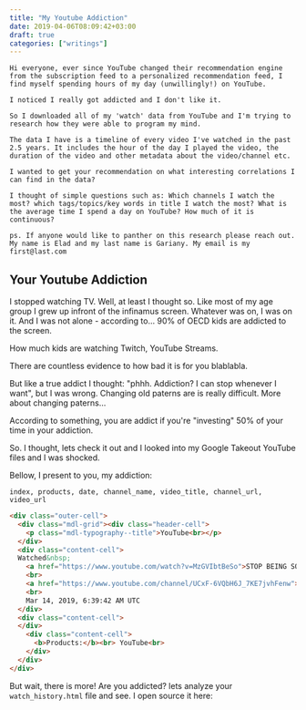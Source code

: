 ```yaml
---
title: "My Youtube Addiction"
date: 2019-04-06T08:09:42+03:00
draft: true
categories: ["writings"]
---
```



```
Hi everyone, ever since YouTube changed their recommendation engine from the subscription feed to a personalized recommendation feed, I find myself spending hours of my day (unwillingly!) on YouTube.

I noticed I really got addicted and I don't like it.

So I downloaded all of my 'watch' data from YouTube and I'm trying to research how they were able to program my mind.

The data I have is a timeline of every video I've watched in the past 2.5 years. It includes the hour of the day I played the video, the duration of the video and other metadata about the video/channel etc.

I wanted to get your recommendation on what interesting correlations I can find in the data?

I thought of simple questions such as: Which channels I watch the most? which tags/topics/key words in title I watch the most? What is the average time I spend a day on YouTube? How much of it is continuous?

ps. If anyone would like to panther on this research please reach out. My name is Elad and my last name is Gariany. My email is my first@last.com
```



## Your Youtube Addiction

I stopped watching TV. Well, at least I thought so. Like most of my age group I grew up infront of the infinamus screen. Whatever was on, I was on it. And I was not alone - according to... 90% of OECD kids are addicted to the screen.

How much kids are watching Twitch, YouTube Streams.

There are countless evidence to how bad it is for you blablabla.

But like a true addict I thought: "phhh. Addiction? I can stop whenever I want", but I was wrong. Changing old paterns are is really difficult. More about changing paterns...

According to something, you are addict if you're "investing" 50% of your time in your addiction.

So. I thought, lets check it out and I looked into my Google Takeout YouTube files and I was shocked.

Bellow, I present to you, my addiction:


```
index, products, date, channel_name, video_title, channel_url, video_url
```

```html
<div class="outer-cell">
  <div class="mdl-grid"><div class="header-cell">
    <p class="mdl-typography--title">YouTube<br></p>
  </div>
  <div class="content-cell">
  Watched&nbsp;
    <a href="https://www.youtube.com/watch?v=MzGVIbtBeSo">STOP BEING SO DISTRACTED</a>
    <br>
    <a href="https://www.youtube.com/channel/UCxF-6VQbH6J_7KE7jvhFenw">Darius Foroux</a>
    <br>
    Mar 14, 2019, 6:39:42 AM UTC
  </div>
  <div class="content-cell">
  </div>
    <div class="content-cell">
      <b>Products:</b><br> YouTube<br>
    </div>
  </div>
</div>
```

But wait, there is more! Are you addicted? lets analyze your `watch_history.html` file and see. I open source it here:
